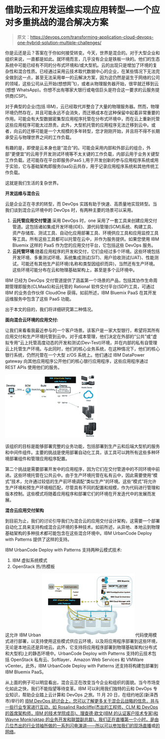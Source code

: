 # 借助云和开发运维实现应用转型—一个应对多重挑战的混合解决方案

> 原文：<https://devops.com/transforming-application-cloud-devops-one-hybrid-solution-multiple-challenges/>

你是云还是云？答案在于你如何接受转变。今天，世界是混合的。对于大型企业和组织来说，一直都是如此。就环境而言，几乎没有企业是铁板一块的。他们的生态系统中可能已经有不同的分布式环境和/或大型机。云的出现只是增加了环境的复杂性和混合性质。已经通过采用云技术取代数据中心的企业，在某些情况下无法完全做到这一点，甚至无法采用单一的云解决方案，因为这仍然是诞生于网络的公司的领域，这些公司从云开始(想想网飞)，或者从物理服务器开始，很早就迁移到云(想想 WhatsApp)。你想不出有哪家大银行或电信巨头是符合这一要求的云服务提供商(CSP)。

对于典型的企业(包括 IBM)，云已经取代并整合了大量的物理服务器。然而，物理环境仍然存在，并且可能永远不会消失，而迁移成本在这种保留中起着非常重要的作用。可能会有大型数据密集型应用程序托管在分布式环境中，而在云上重新托管这些应用程序可能太过昂贵。此外，大型机托管的应用程序无法迁移到云中。或者，向云的迁移可能是一个大规模的多年转型，您才刚刚开始，并且将不得不长期承受云与物理世界之间的工作负载。

有趣的是，即使是云本身也是“混合”的。可能会采用内部和外部云的组合，外部“更便宜”的云用于开发测试环境等不太关键的工作负载，内部云用于业务关键型工作负载。还可能存在平台即服务(PaaS ),用于开发创新的参与应用程序系统或用于实验，它与基础架构即服务(IaaS)云共存，用于记录应用程序系统和其他传统工作负载。

这就是我们生活的复杂世界。

**开发运维与混合云**

云是企业正在寻求的转型，而 DevOps 实践有助于快速、高质量地实现转型。当我们谈到混合云环境中的 DevOps 时，有两种主要的场景可以采用。

1.  **云托管应用交付管道**:采用 DevOps 时，one 采用了一套工具来创建应用交付管道。这包括诸如集成开发环境(IDE)、源代码管理(SCM)系统、构建工具、资产存储库、测试工具、自动化应用部署工具、环境供应工具和应用监控工具等工具。所有这些工具都可以托管在云中，并作为服务提供。如果您使用 IBM Bluemix 这样的 PaaS 作为您的应用交付平台，它包括这些 DevOps 服务。
2.  **云托管环境**:随着应用程序的开发和交付，它们会经过多个环境。这些环境包括开发环境、多重测试环境、系统集成测试(SIT)、用户验收测试(UAT)、性能测试，可能还有其他生产前环境(名称和类型因组织而异)，当然还有生产环境。这些环境可能分布在云和物理基础架构上，甚至是多个云环境中。

IBM 已经为 DevOps 交付管道提供了涵盖第一个场景的产品，包括其协作生命周期管理即服务(CLMaaS)和云托管的 Rational 软件交付平台(SDP)工具，可通过 IBM 的业务合作伙伴 CloudOne 获得。如前所述，IBM Bluemix PaaS 在其开发运维服务中包含了这些 PaaS 功能。

出于本文的目的，我们将详细研究第二种情况。

**面向混合云环境的应用交付:**

让我们来看看我最近参与的一个客户场景。该客户是一家大型银行，希望将其所有应用交付和生产环境托管到云中。对于成本管理，他们决定在外部的“公共”或“虚拟专用”云上托管高度动态的开发和测试(Dev-Test)环境，并在内部的私有自管理云上托管生产环境。与此同时，他们的核心业务系统，在这种情况下，他们的核心银行系统，仍然托管在一个大型 z/OS 系统上。他们通过 IBM DataPower gateway 向其他应用程序公开他们的核心银行应用程序，这些应用程序通过 REST APIs 使用他们的服务。

[![Enterprise_updated](img/f42b96f9fdd5b2732912f1c1c802cb1b.png)](https://devops.com/wp-content/uploads/2014/11/Enterprise_updated.png)

该组织的目标是能够部署完整的业务功能，包括部署到生产云和后端大型机的服务和中间件组件。主要的挑战是使用部署自动化工具，该工具可以跨所有这些多种环境部署组件和管理应用程序配置。

第二个挑战是需要部署开发中的应用程序，因为它们在交付管道中的不同环境中前进。这些环境托管在公共云中。由于生产环境托管在私有云中，因此需要使用“模式”技术，允许通过较低的生产前环境调配“类似生产”的环境。这些“模式”将允许生产环境和预生产环境相匹配，尽管具有不同的配置和规模，作为代码进行管理和版本控制。这些模式将随着应用程序和部署它们的环境在开发迭代中的发展而发展。

**混合云应用交付架构**

到目前为止，我们的讨论引导我们为混合云的应用交付设计架构，这需要一个部署自动化工具来支持构成混合云环境的多种技术。如前所述，从异地、本地云到物理基础架构的多种技术都可能包含在这些混合环境中。IBM UrbanCode Deploy with Patterns 提供了这样的支持。

IBM UrbanCode Deploy with Patterns 支持两种云模式技术:

1.  IBM 虚拟系统模式
2.  OpenStack 热/热模板

这允许 IBM Urban [![enterprise2](img/1d83858b5a2e73e97d87e21c55eaabaf.png)](https://devops.com/wp-content/uploads/2014/11/enterprise2.png) 代码使用模式进行部署，以支持使用这些模式供应云环境，以及将应用程序部署到这些环境，无论是本地云还是异地云。此外，它支持将应用程序部署到物理基础架构(分布式和大型机)上的静态环境中。UrbanCode Deploy with Patterns 支持的云技术包括 OpenStack 私有云、Softlayer、Amazon Web Services 和 VMWare vCenter。此外，IBM UrbanCode Deploy with Patterns 还支持将构建包部署到 IBM Bluemix PaaS。

从上面的例子可以明显看出，混合云正在改变当今企业和组织的面貌。当今市场变化如此之快，我们不能指望等待变革。IBM 可以利用我们独特的云和 DevOps 专业知识，帮助企业踏上云计算和 DevOps 之旅。11 月 20 日，在纽约地区(新泽西市)举行的 [IBM DevOps 研讨会上，您可以了解更多关于混合云战略的信息，并与一些行业专家进行互动，如 Rosalind Radcliffe(杰出的工程师，CLM 和 DevOps 的首席架构师，IBM 的技术学院成员)、理查德·欧文(IBM 的认证客户技术专家)和 Wayne Monk(sktap 的业务开发和联盟副总裁)。我们正在直播第一个小时，是由几位杰出的行业领袖所做的一系列闪电演讲——所以](https://ibm.co/1ooBisk)[可以参加我们的现场直播](https://ibm.co/1ooBisk)或[的网络](https://ibm.co/DevOpsWebcast)。